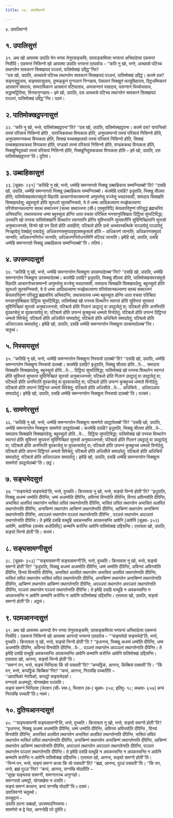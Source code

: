 ```yaml
---
title: ०४. उपालिवग्गो

---
```

४. उपालिवग्गो  


## १. उपालिसुत्तं

३१. अथ खो आयस्मा उपालि येन भगवा तेनुपसङ्कमि; उपसङ्कमित्वा भगवन्तं अभिवादेत्वा एकमन्तं निसीदि। एकमन्तं निसिन्‍नो खो आयस्मा उपालि भगवन्तं एतदवोच – ‘‘कति नु खो, भन्ते, अत्थवसे पटिच्‍च तथागतेन सावकानं सिक्खापदं पञ्‍ञत्तं, पातिमोक्खं उद्दिट्ठ’’न्ति?  
‘‘दस खो, उपालि, अत्थवसे पटिच्‍च तथागतेन सावकानं सिक्खापदं पञ्‍ञत्तं, पातिमोक्खं उद्दिट्ठं। कतमे दस? सङ्घसुट्ठुताय, सङ्घफासुताय, दुम्मङ्कूनं पुग्गलानं निग्गहाय, पेसलानं भिक्खूनं फासुविहाराय, दिट्ठधम्मिकानं आसवानं संवराय, सम्परायिकानं आसवानं पटिघाताय, अप्पसन्‍नानं पसादाय, पसन्‍नानं भिय्योभावाय, सद्धम्मट्ठितिया, विनयानुग्गहाय – इमे खो, उपालि, दस अत्थवसे पटिच्‍च तथागतेन सावकानं सिक्खापदं पञ्‍ञत्तं, पातिमोक्खं उद्दिट्ठ’’न्ति। पठमं।  


## २. पातिमोक्खट्ठपनासुत्तं

३२. ‘‘कति नु खो, भन्ते, पातिमोक्खट्ठपना’’ति? ‘‘दस खो, उपालि, पातिमोक्खट्ठपना। कतमे दस? पाराजिको तस्सं परिसायं निसिन्‍नो होति , पाराजिककथा विप्पकता होति, अनुपसम्पन्‍नो तस्सं परिसायं निसिन्‍नो होति, अनुपसम्पन्‍नकथा विप्पकता होति, सिक्खं पच्‍चक्खातको तस्सं परिसायं निसिन्‍नो होति, सिक्खं पच्‍चक्खातककथा विप्पकता होति, पण्डको तस्सं परिसायं निसिन्‍नो होति, पण्डककथा विप्पकता होति, भिक्खुनिदूसको तस्सं परिसायं निसिन्‍नो होति, भिक्खुनिदूसककथा विप्पकता होति – इमे खो, उपालि, दस पातिमोक्खट्ठपना’’ति। दुतियं।  


## ३. उब्बाहिकासुत्तं

३३. [चूळव॰ २३१] ‘‘कतिहि नु खो, भन्ते, धम्मेहि समन्‍नागतो भिक्खु उब्बाहिकाय सम्मन्‍नितब्बो’’ति? ‘‘दसहि खो, उपालि, धम्मेहि समन्‍नागतो भिक्खु उब्बाहिकाय सम्मन्‍नितब्बो। कतमेहि दसहि? इधुपालि, भिक्खु सीलवा होति; पातिमोक्खसंवरसंवुतो विहरति आचारगोचरसम्पन्‍नो अणुमत्तेसु वज्‍जेसु भयदस्सावी, समादाय सिक्खति सिक्खापदेसु; बहुस्सुतो होति सुतधरो सुतसन्‍निचयो, ये ते धम्मा आदिकल्याणा मज्झेकल्याणा परियोसानकल्याणा सात्थं सब्यञ्‍जनं [सत्था सब्यञ्‍जना (सी॰) एवमुपरिपि] केवलपरिपुण्णं परिसुद्धं ब्रह्मचरियं अभिवदन्ति, तथारूपास्स धम्मा बहुस्सुता होन्ति धाता वचसा परिचिता मनसानुपेक्खिता दिट्ठिया सुप्पटिविद्धा; उभयानि खो पनस्स पातिमोक्खानि वित्थारेन स्वागतानि होन्ति सुविभत्तानि सुप्पवत्तीनि सुविनिच्छितानि सुत्तसो अनुब्यञ्‍जनसो; विनये खो पन ठितो होति असंहीरो; पटिबलो होति उभो अत्थपच्‍चत्थिके सञ्‍ञापेतुं पञ्‍ञापेतुं निज्झापेतुं पेक्खेतुं पसादेतुं; अधिकरणसमुप्पादवूपसमकुसलो होति – अधिकरणं जानाति; अधिकरणसमुदयं जानाति; अधिकरणनिरोधं जानाति; अधिकरणनिरोधगामिनिं पटिपदं जानाति। इमेहि खो, उपालि, दसहि धम्मेहि समन्‍नागतो भिक्खु उब्बाहिकाय सम्मन्‍नितब्बो’’ति। ततियं।  


## ४. उपसम्पदासुत्तं

३४. ‘‘कतिहि नु खो, भन्ते, धम्मेहि समन्‍नागतेन भिक्खुना उपसम्पादेतब्ब’’न्ति? ‘‘दसहि खो, उपालि, धम्मेहि समन्‍नागतेन भिक्खुना उपसम्पादेतब्बं। कतमेहि दसहि? इधुपालि, भिक्खु सीलवा होति, पातिमोक्खसंवरसंवुतो विहरति आचारगोचरसम्पन्‍नो अणुमत्तेसु वज्‍जेसु भयदस्सावी, समादाय सिक्खति सिक्खापदेसु; बहुस्सुतो होति सुतधरो सुतसन्‍निचयो, ये ते धम्मा आदिकल्याणा मज्झेकल्याणा परियोसानकल्याणा सात्थं सब्यञ्‍जनं केवलपरिपुण्णं परिसुद्धं ब्रह्मचरियं अभिवदन्ति, तथारूपास्स धम्मा बहुस्सुता होन्ति धाता वचसा परिचिता मनसानुपेक्खिता दिट्ठिया सुप्पटिविद्धा; पातिमोक्खं खो पनस्स वित्थारेन स्वागतं होति सुविभत्तं सुप्पवत्तं सुविनिच्छितं सुत्तसो अनुब्यञ्‍जनसो; पटिबलो होति गिलानं उपट्ठातुं वा उपट्ठापेतुं वा; पटिबलो होति अनभिरतिं वूपकासेतुं वा वूपकासापेतुं वा; पटिबलो होति उप्पन्‍नं कुक्‍कुच्‍चं धम्मतो विनोदेतुं; पटिबलो होति उप्पन्‍नं दिट्ठिगतं धम्मतो विवेचेतुं; पटिबलो होति अधिसीले समादपेतुं; पटिबलो होति अधिचित्ते समादपेतुं; पटिबलो होति अधिपञ्‍ञाय समादपेतुं। इमेहि खो, उपालि, दसहि धम्मेहि समन्‍नागतेन भिक्खुना उपसम्पादेतब्ब’’न्ति। चतुत्थं।  


## ५. निस्सयसुत्तं

३५. ‘‘कतिहि नु खो, भन्ते, धम्मेहि समन्‍नागतेन भिक्खुना निस्सयो दातब्बो’’ति? ‘‘दसहि खो, उपालि, धम्मेहि समन्‍नागतेन भिक्खुना निस्सयो दातब्बो। कतमेहि दसहि? इधुपालि, भिक्खु सीलवा होति…पे॰… समादाय सिक्खति सिक्खापदेसु; बहुस्सुतो होति…पे॰… दिट्ठिया सुप्पटिविद्धा; पातिमोक्खं खो पनस्स वित्थारेन स्वागतं होति सुविभत्तं सुप्पवत्तं सुविनिच्छितं सुत्तसो अनुब्यञ्‍जनसो; पटिबलो होति गिलानं उपट्ठातुं वा उपट्ठापेतुं वा; पटिबलो होति अनभिरतिं वूपकासेतुं वा वूपकासापेतुं वा; पटिबलो होति उप्पन्‍नं कुक्‍कुच्‍चं धम्मतो विनोदेतुं; पटिबलो होति उप्पन्‍नं दिट्ठिगतं धम्मतो विवेचेतुं; पटिबलो होति अधिसीले…पे॰… अधिचित्ते… अधिपञ्‍ञाय समादपेतुं। इमेहि खो, उपालि, दसहि धम्मेहि समन्‍नागतेन भिक्खुना निस्सयो दातब्बो’’ति। पञ्‍चमं।  


## ६. सामणेरसुत्तं

३६. ‘‘कतिहि नु खो, भन्ते, धम्मेहि समन्‍नागतेन भिक्खुना सामणेरो उपट्ठापेतब्बो’’ति? ‘‘दसहि खो, उपालि, धम्मेहि समन्‍नागतेन भिक्खुना सामणेरो उपट्ठापेतब्बो। कतमेहि दसहि? इधुपालि, भिक्खु सीलवा होति…पे॰… समादाय सिक्खति सिक्खापदेसु; बहुस्सुतो होति…पे॰… दिट्ठिया सुप्पटिविद्धा; पातिमोक्खं खो पनस्स वित्थारेन स्वागतं होति सुविभत्तं सुप्पवत्तं सुविनिच्छितं सुत्तसो अनुब्यञ्‍जनसो; पटिबलो होति गिलानं उपट्ठातुं वा उपट्ठापेतुं वा; पटिबलो होति अनभिरतिं वूपकासेतुं वा वूपकासापेतुं वा; पटिबलो होति उप्पन्‍नं कुक्‍कुच्‍चं धम्मतो विनोदेतुं; पटिबलो होति उप्पन्‍नं दिट्ठिगतं धम्मतो विवेचेतुं; पटिबलो होति अधिसीले समादपेतुं; पटिबलो होति अधिचित्ते समादपेतुं; पटिबलो होति अधिपञ्‍ञाय समादपेतुं। इमेहि खो, उपालि, दसहि धम्मेहि समन्‍नागतेन भिक्खुना सामणेरो उपट्ठापेतब्बो’’ति। छट्ठं।  


## ७. सङ्घभेदसुत्तं

३७. ‘‘‘सङ्घभेदो सङ्घभेदो’ति, भन्ते, वुच्‍चति। कित्तावता नु खो, भन्ते, सङ्घो भिन्‍नो होती’’ति? ‘‘इधुपालि, भिक्खू अधम्मं धम्मोति दीपेन्ति, धम्मं अधम्मोति दीपेन्ति, अविनयं विनयोति दीपेन्ति, विनयं अविनयोति दीपेन्ति, अभासितं अलपितं तथागतेन भासितं लपितं तथागतेनाति दीपेन्ति, भासितं लपितं तथागतेन अभासितं अलपितं तथागतेनाति दीपेन्ति, अनाचिण्णं तथागतेन आचिण्णं तथागतेनाति दीपेन्ति, आचिण्णं तथागतेन अनाचिण्णं तथागतेनाति दीपेन्ति, अपञ्‍ञत्तं तथागतेन पञ्‍ञत्तं तथागतेनाति दीपेन्ति , पञ्‍ञत्तं तथागतेन अपञ्‍ञत्तं तथागतेनाति दीपेन्ति। ते इमेहि दसहि वत्थूहि अवकस्सन्ति अपकस्सन्ति आवेनि [आवेनिं (चूळव॰ ३५२) आवेणि, आवेणिकं (तत्थेव अधोलिपि)] कम्मानि करोन्ति आवेनि पातिमोक्खं उद्दिसन्ति। एत्तावता खो, उपालि, सङ्घो भिन्‍नो होती’’ति। सत्तमं।  


## ८. सङ्घसामग्गीसुत्तं

३८. [चूळव॰ ३५३] ‘‘‘सङ्घसामग्गी सङ्घसामग्गी’ति, भन्ते, वुच्‍चति। कित्तावता नु खो, भन्ते, सङ्घो समग्गो होती’’ति? ‘‘इधुपालि, भिक्खू अधम्मं अधम्मोति दीपेन्ति, धम्मं धम्मोति दीपेन्ति, अविनयं अविनयोति दीपेन्ति, विनयं विनयोति दीपेन्ति, अभासितं अलपितं तथागतेन अभासितं अलपितं तथागतेनाति दीपेन्ति, भासितं लपितं तथागतेन भासितं लपितं तथागतेनाति दीपेन्ति, अनाचिण्णं तथागतेन अनाचिण्णं तथागतेनाति दीपेन्ति, आचिण्णं तथागतेन आचिण्णं तथागतेनाति दीपेन्ति, अपञ्‍ञत्तं तथागतेन अपञ्‍ञत्तं तथागतेनाति दीपेन्ति, पञ्‍ञत्तं तथागतेन पञ्‍ञत्तं तथागतेनाति दीपेन्ति। ते इमेहि दसहि वत्थूहि न अवकस्सन्ति न अपकस्सन्ति न आवेनि कम्मानि करोन्ति न आवेनि पातिमोक्खं उद्दिसन्ति। एत्तावता खो, उपालि, सङ्घो समग्गो होती’’ति। अट्ठमं।  


## ९. पठमआनन्दसुत्तं

३९. अथ खो आयस्मा आनन्दो येन भगवा तेनुपसङ्कमि; उपसङ्कमित्वा भगवन्तं अभिवादेत्वा एकमन्तं निसीदि। एकमन्तं निसिन्‍नो खो आयस्मा आनन्दो भगवन्तं एतदवोच – ‘‘‘सङ्घभेदो सङ्घभेदो’ति, भन्ते, वुच्‍चति। कित्तावता नु खो, भन्ते, सङ्घो भिन्‍नो होती’’ति ? ‘‘इधानन्द, भिक्खू अधम्मं धम्मोति दीपेन्ति, धम्मं अधम्मोति दीपेन्ति, अविनयं विनयोति दीपेन्ति…पे॰… पञ्‍ञत्तं तथागतेन अपञ्‍ञत्तं तथागतेनाति दीपेन्ति। ते इमेहि दसहि वत्थूहि अवकस्सन्ति अपकस्सन्ति आवेनि कम्मानि करोन्ति आवेनि पातिमोक्खं उद्दिसन्ति। एत्तावता खो, आनन्द, सङ्घो भिन्‍नो होती’’ति।  
‘‘समग्गं पन, भन्ते, सङ्घं भिन्दित्वा किं सो पसवती’’ति? ‘‘कप्पट्ठिकं, आनन्द, किब्बिसं पसवती’’ति। ‘‘किं पन, भन्ते, कप्पट्ठिकं किब्बिस’’न्ति? ‘‘कप्पं, आनन्द, निरयम्हि पच्‍चतीति –  
‘‘आपायिको नेरयिको, कप्पट्ठो सङ्घभेदको।  
वग्गरतो अधम्मट्ठो, योगक्खेमा पधंसति।  
सङ्घं समग्गं भिन्दित्वा [भेत्वान (सी॰ स्या॰), भित्वान (क॰) चूळव॰ ३५४; इतिवु॰ १८; कथाव॰ ६५७] कप्पं निरयम्हि पच्‍चती’’ति॥ नवमं।  


## १०. दुतियआनन्दसुत्तं

४०. ‘‘‘सङ्घसामग्गी सङ्घसामग्गी’ति, भन्ते, वुच्‍चति। कित्तावता नु खो, भन्ते, सङ्घो समग्गो होती’’ति? ‘‘इधानन्द, भिक्खू अधम्मं अधम्मोति दीपेन्ति, धम्मं धम्मोति दीपेन्ति, अविनयं अविनयोति दीपेन्ति , विनयं विनयोति दीपेन्ति, अभासितं अलपितं तथागतेन अभासितं अलपितं तथागतेनाति दीपेन्ति, भासितं लपितं तथागतेन भासितं लपितं तथागतेनाति दीपेन्ति, अनाचिण्णं तथागतेन अनाचिण्णं तथागतेनाति दीपेन्ति, आचिण्णं तथागतेन आचिण्णं तथागतेनाति दीपेन्ति, अपञ्‍ञत्तं तथागतेन अपञ्‍ञत्तं तथागतेनाति दीपेन्ति, पञ्‍ञत्तं तथागतेन पञ्‍ञत्तं तथागतेनाति दीपेन्ति। ते इमेहि दसहि वत्थूहि न अवकस्सन्ति न अपकस्सन्ति न आवेनि कम्मानि करोन्ति न आवेनि पातिमोक्खं उद्दिसन्ति। एत्तावता खो, आनन्द, सङ्घो समग्गो होती’’ति।  
‘‘भिन्‍नं पन, भन्ते, सङ्घं समग्गं कत्वा किं सो पसवती’’ति? ‘‘ब्रह्मं, आनन्द, पुञ्‍ञं पसवती’’ति। ‘‘किं पन, भन्ते, ब्रह्मं पुञ्‍ञ’’न्ति? ‘‘कप्पं, आनन्द, सग्गम्हि मोदतीति –  
‘‘सुखा सङ्घस्स सामग्गी, समग्गानञ्‍च अनुग्गहो।  
समग्गरतो धम्मट्ठो, योगक्खेमा न धंसति।  
सङ्घं समग्गं कत्वान, कप्पं सग्गम्हि मोदती’’ति॥ दसमं।  
उपालिवग्गो चतुत्थो।  
तस्सुद्दानं –  
उपालि ठपना उब्बाहो, उपसम्पदनिस्सया।  
सामणेरो च द्वे भेदा, आनन्देहि परे दुवेति॥  